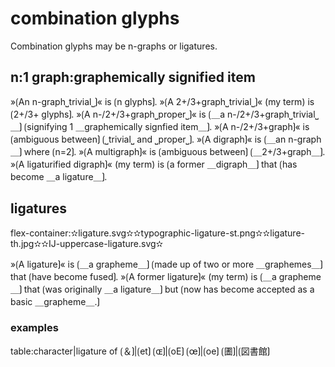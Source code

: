 # combination glyphs

Combination glyphs may be n-graphs or ligatures.

## n:1 graph:graphemically signified item 

»⟮An n-graph⎵trivial⎵⟯« is ⟮n glyphs⟯.
»⟮A 2+/3+graph⎵trivial⎵⟯« (my term) is ⟮2+/3+ glyphs⟯.
»⟮A n-/2+/3+graph⎵proper⎵⟯« is ⟮＿a n-/2+/3+graph⎵trivial⎵＿⟯ ⟮signifying 1 ＿graphemically signfied item＿⟯.
»⟮A n-/2+/3+graph⟯« is ⟮ambiguous between⟯ ⟮⎵trivial⎵ and ⎵proper⎵⟯.
»⟮A digraph⟯« is ⟮＿an n-graph＿⟯ where ⟮n=2⟯.
»⟮A multigraph⟯« is ⟮ambiguous between⟯ ⟮＿2+/3+graph＿⟯.
»⟮A ligaturified digraph⟯« (my term) is ⟮a former ＿digraph＿⟯ that ⟮has become ＿a ligature＿⟯.

## ligatures

flex-container:✫ligature.svg✫✫typographic-ligature-st.png✫✫ligature-th.jpg✫✫IJ-uppercase-ligature.svg✫


»⟮A ligature⟯« is ⟮＿a grapheme＿⟯ ⟮made up of two or more ＿graphemes＿⟯ that ⟮have become fused⟯.
»⟮A former ligature⟯« (my term) is ⟮＿a grapheme＿⟯ that ⟮was originally ＿a ligature＿⟯ but ⟮now has become accepted as a basic ＿grapheme＿.⟯

### examples

table:character|ligature of
⟮＆⟯|⟮et⟯
⟮ɶ⟯|⟮oE⟯
⟮œ⟯|⟮oe⟯
⟮圕⟯|⟮図書館⟯ 